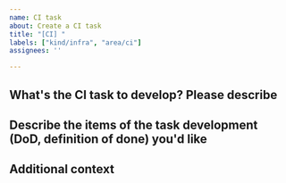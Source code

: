 ```yaml
---
name: CI task
about: Create a CI task
title: "[CI] "
labels: ["kind/infra", "area/ci"]
assignees: ''

---
```


## What's the CI task to develop? Please describe

<!--A clear and concise description of what CI task you want to develop.-->

## Describe the items of the task development (DoD, definition of done) you'd like

<!--
Please use a task list for items on a separate line with a clickable checkbox https://docs.github.com/en/issues/tracking-your-work-with-issues/about-task-lists

- [ ] `item 1`
-->

## Additional context

<!--Add any other context or screenshots about the request here.-->
